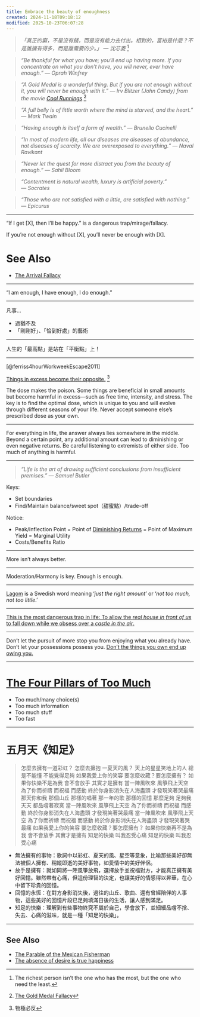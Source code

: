 ```yaml
---
title: Embrace the beauty of enoughness
created: 2024-11-18T09:18:12
modified: 2025-10-23T06:07:28
---
```


> _「真正的窮，不是沒有錢，而是沒有能力去付出。相對的，富裕是什麼？不是誰擁有得多，而是誰需要的少。」 — 沈芯菱_ [^3]

> _“Be thankful for what you have; you’ll end up having more. If you concentrate on what you don’t have, you will never, ever have enough.” — Oprah Winfrey_

> _“A Gold Medal is a wonderful thing. But if you are not enough without it, you will never be enough with it.” — Irv Blitzer (John Candy) from the movie [Cool Runnings](https://www.imdb.com/title/tt0106611/)_ [^1]

> _“A full belly is of little worth where the mind is starved, and the heart.” ― Mark Twain_

> _“Having enough is itself a form of wealth.” — Brunello Cucinelli_

> _“In most of modern life, all our diseases are diseases of abundance, not diseases of scarcity. We are overexposed to everything.” — Naval Ravikant_

> _“Never let the quest for more distract you from the beauty of enough.” — Sahil Bloom_

> _“Contentment is natural wealth, luxury is artificial poverty.” ― Socrates_

> _“Those who are not satisfied with a little, are satisfied with nothing.” — Epicurus_

---

“If I get [X], then I’ll be happy.” is a dangerous trap/mirage/fallacy.

If you’re not enough without [X], you’ll never be enough with [X].

# See Also

* [The Arrival Fallacy](The%20Arrival%20Fallacy.md)

---

“l am enough, I have enough, l do enough.”

---

凡事…

* 過猶不及
* 「剛剛好」、「恰到好處」的藝術

---

人生的「最高點」是站在「平衡點」上！

---

[@ferriss4hourWorkweekEscape2011]

[Things in excess become their opposite.](https://www.goodreads.com/quotes/9512978-things-in-excess-become-their-opposite-it-is-possible-to) [^2]

The dose makes the poison. Some things are beneficial in small amounts but become harmful in excess—such as free time, intensity, and stress. The key is to find the optimal dose, which is unique to you and will evolve through different seasons of your life. Never accept someone else’s prescribed dose as your own.

---

For everything in life, the answer always lies somewhere in the middle. Beyond a certain point, any additional amount can lead to diminishing or even negative returns. Be careful listening to extremists of either side. Too much of anything is harmful.

---

> _“Life is the art of drawing sufficient conclusions from insufficient premises.” — Samuel Butler_

Keys:

* Set boundaries
* Find/Maintain balance/sweet spot（甜蜜點）/trade-off

Notice:

* Peak/Inflection Point = Point of [Diminishing Returns](https://en.wikipedia.org/wiki/Diminishing_returns) = Point of Maximum Yield = Marginal Utility
* Costs/Benefits Ratio

---

More isn’t always better.

---

Moderation/Harmony is key. Enough is enough.

---

[Lagom](https://www.google.com/search?q=lagom) is a Swedish word meaning ‘_just the right amount_’ or ‘_not too much, not too little_.’

---

[This is the most dangerous trap in life: To allow the _real house in front of us_ to fall down while we obsess over a _castle in the air_.](https://www.sahilbloom.com/newsletter/the-most-dangerous-trap-in-life)

---

Don’t let the pursuit of more stop you from enjoying what you already have. Don’t let your possessions possess you. [Don’t the things you own end up owing you.](https://www.youtube.com/watch?v=zp-eEVkKh60)

---

# [The Four Pillars of Too Much](https://sketchplanations.com/the-four-pillars-of-too-much)

* Too much/many choice(s)
* Too much information
* Too much stuff
* Too fast

---

# 五月天《知足》

> 怎麼去擁有一道彩虹？
> 怎麼去擁抱 一夏天的風？
> 天上的星星笑地上的人
> 總是不能懂 不能覺得足夠
> 如果我愛上你的笑容
> 要怎麼收藏？要怎麼擁有？
> 如果你快樂不是為我
> 會不會放手 其實才是擁有
> 當一陣風吹來 風箏飛上天空
> 為了你而祈禱 而祝福 而感動
> 終於你身影消失在人海盡頭
> 才發現笑著哭最痛
> 那天你和我 那個山丘
> 那樣的唱著 那一年的歌
> 那樣的回憶 那麼足夠
> 足夠我天天 都品嚐著寂寞
> 當一陣風吹來 風箏飛上天空
> 為了你而祈禱 而祝福 而感動
> 終於你身影消失在人海盡頭
> 才發現笑著哭最痛
> 當一陣風吹來 風箏飛上天空
> 為了你而祈禱 而祝福 而感動
> 終於你身影消失在人海盡頭
> 才發現笑著哭最痛
> 如果我愛上你的笑容
> 要怎麼收藏？要怎麼擁有？
> 如果你快樂再不是為我
> 會不會放手 其實才是擁有
> 知足的快樂 叫我忍受心痛
> 知足的快樂 叫我忍受心痛

* 無法擁有的事物：歌詞中以彩虹、夏天的風、星空等意象，比喻那些美好卻無法被個人擁有、稍縱即逝的美好事物，如愛情中的美好伴侶。
* 放手是擁有：就如同將一陣風箏放飛，選擇放手並祝福對方，才能真正擁有美好回憶。雖然帶有心痛，但這份理智的決定，也讓美好的情感得以昇華，在心中留下珍貴的回憶。
* 回憶的永恆：在對方身影消失後，過往的山丘、歌曲、還有曾經陪伴的人事物，這些美好的回憶片段已足夠填滿日後的生活，讓人感到滿足。
* 知足的快樂：理解到有些事物終究不屬於自己，學會放下，並細細品嚐不捨、失去、心痛的滋味，就是一種「知足的快樂」。

---

## See Also

* [The Parable of the Mexican Fisherman](The%20Parable%20of%20the%20Mexican%20Fisherman.md)
* [The absence of desire is true happiness](the-absence-of-desire-is-true-happiness.md)

[^1]: [The Gold Medal Fallacy](https://www.sahilbloom.com/newsletter/the-gold-medal-fallacy-why-time-flies-more)
[^2]: 物極必反
[^3]: The richest person isn’t the one who has the most, but the one who need the least.